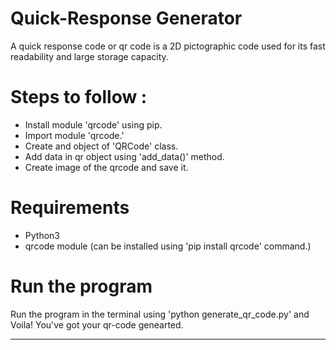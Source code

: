 # Quick-Response Generator
A quick response code or qr code is a 2D pictographic code used for its fast readability and large storage capacity.

# Steps to follow :
- Install module 'qrcode' using pip.
- Import module 'qrcode.'
- Create and object of 'QRCode' class.
- Add data in qr object using 'add_data()' method.
- Create image of the qrcode and save it.

# Requirements
- Python3
- qrcode module (can be installed using 'pip install qrcode' command.)

# Run the program
Run the program in the terminal using 'python generate_qr_code.py' and Voila! You've got your qr-code genearted.

****


